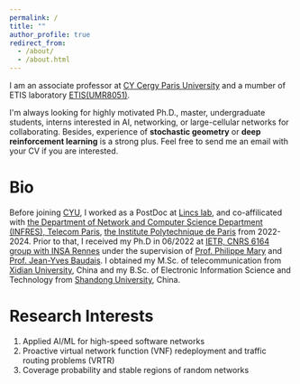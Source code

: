 ```yaml
---
permalink: /
title: ""
author_profile: true
redirect_from: 
  - /about/
  - /about.html
---
```

I am an associate professor at  [CY Cergy Paris University](https://www.cyu.fr/)  and a mumber of  ETIS laboratory [ETIS(UMR8051)](https://www.etis-lab.fr/).

I'm always looking for highly motivated Ph.D., master, undergraduate students, interns interested in AI, networking, or large-cellular networks for collaborating. Besides, experience of __stochastic geometry__ or __deep reinforcement learning__ is a strong plus. Feel free to send me an email with your CV if you are interested.

Bio
======
Before joining [CYU](https://www.cyu.fr/), I worked as a PostDoc at [Lincs lab](https://www.lincs.fr/), and co-affilicated with [the Department of Network and Computer Science Department (INFRES), Telecom Paris](https://www.telecom-paris.fr/en/school/departments/computer-science-networks), [the Institute Polytechnique de Paris](https://www.ip-paris.fr/en) from 2022-2024. Prior to that,  I received my Ph.D in 06/2022 at [IETR, CNRS 6164 group with INSA Rennes](https://www.insa-rennes.fr/ietr-1.html) under the supervision of [Prof. Philippe Mary](https://pmary.perso.insa-rennes.fr/) and [Prof. Jean-Yves Baudais](http://jeanyves.baudais.free.fr/). I obtained my M.Sc. of telecommunication from [Xidian University](https://www.xidian.edu.cn/), China and my B.Sc. of Electronic Information Science and Technology from [Shandong University](https://www.en.sdu.edu.cn/), China.


Research Interests
======
1. Applied AI/ML for high-speed software networks 
1. Proactive virtual network function (VNF) redeployment and traffic routing problems (VRTR)
1. Coverage probability and stable regions of random networks
 




